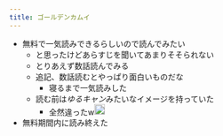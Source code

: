 ```yaml
---
title: ゴールデンカムイ
---
```


* 無料で一気読みできるらしいので読んでみたい
  * と思ったけどあらすじを聞いてあまりそそられない
  * とりあえず数話読んでみる
  * 追記、数話読むとやっぱり面白いものだな
    * 寝るまで一気読みした
  * 読む前は*ゆるキャン*みたいなイメージを持っていた
    * 全然違ったw<img src='https://scrapbox.io/api/pages/blu3mo-public/blu3mo/icon' alt='blu3mo.icon' height="19.5"/>
* 無料期間内に読み終えた
